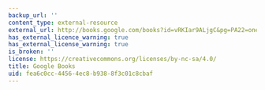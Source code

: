 ```yaml
---
backup_url: ''
content_type: external-resource
external_url: http://books.google.com/books?id=vRKIar9ALjgC&pg=PA22=onepage
has_external_licence_warning: true
has_external_license_warning: true
is_broken: ''
license: https://creativecommons.org/licenses/by-nc-sa/4.0/
title: Google Books
uid: fea6c0cc-4456-4ec8-b938-8f3c01c8cbaf
---
```

